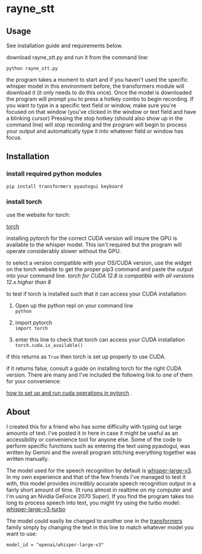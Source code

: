 
# rayne_stt

## Usage

See installation guide and requirements below. 

download rayne_stt.py and run it from the command line:

`python rayne_stt.py`

the program takes a moment to start and if you haven't used the specific whisper model in this environment before, the transformers module will download it (it only needs to do this once). Once the model is downloaded the program will prompt you to press a hotkey combo to begin recording. If you want to type in a specific text field or window, make sure you're focused on that window (you've clicked in the window or text field and have a blinking cursor) Pressing the stop hotkey (should also show up in the command line) will stop recording and the program will begin to process your output and automatically type it into whatever field or window has focus. 

## Installation

### install required python modules

`pip install transformers pyautogui keyboard`

### install torch

use the website for torch:

[torch](https://pytorch.org)

installing pytorch for the correct CUDA version will insure the GPU is available to the whisper model. This isn't required but the program will operate considerably slower without the GPU. 

to select a version compatible with your OS/CUDA version, use the widget on the torch website to get the proper pip3 command and paste the output into your command line.
*torch for CUDA 12.8 is compatible with all versions 12.x higher than 8* 

to test if torch is installed such that it can access your CUDA installation:

1. Open up the python repl on your command line\
`python`

2. import pytorch\
`import torch`

3. enter this line to check that torch can access your CUDA installation\
`torch.cuda.is_available()`

if this returns as `True` then torch is set up properly to use CUDA. 

if it returns false, consult a guide on installing torch for the right CUDA version. There are many and I've included the following link to one of them for your convenience: 

[how to set up and run cuda operations in pytorch](https://www.geeksforgeeks.org/machine-learning/how-to-set-up-and-run-cuda-operations-in-pytorch/) .

## About

I created this for a friend who has some difficulty with typing out large amounts of text. I've posted it in here in case it might be useful as an accessibility or convenience tool for anyone else. Some of the code to perform specific functions such as entering the text using pyautogui, was written by Gemini and the overall program stitching everything together was written manually. 

The model used for the speech recognition by default is [whisper-large-v3](https://huggingface.co/openai/whisper-large-v3). In my own experience and that of the few friends I've managed to test it with, this model provides incredibly accurate speech recognition output in a fairly short amount of time. (It runs almost in realtime on my computer and I'm using an Nvidia GeForce 2070 Super). If you find the program takes too long to process speech into text, you might try using the turbo model: [whisper-large-v3-turbo](https://huggingface.co/openai/whisper-large-v3-turbo)

The model could easily be changed to another one in the [transformers](https://huggingface.co/docs/transformers/en/index) family simply by changing the text in this line to match whatever model you want to use:

`model_id = "openai/whisper-large-v3"`

